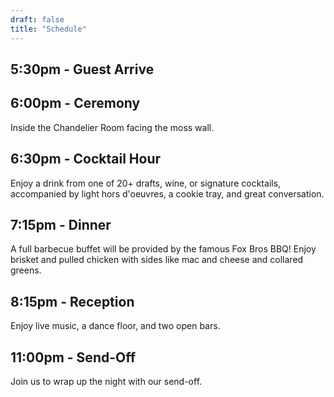 ```yaml
---
draft: false
title: "Schedule"
---
```


## 5:30pm - Guest Arrive

## 6:00pm - Ceremony

Inside the Chandelier Room facing the moss wall.

## 6:30pm - Cocktail Hour

Enjoy a drink from one of 20+ drafts, wine, or signature cocktails, accompanied by light hors d'oeuvres, a cookie tray, and great conversation.

## 7:15pm - Dinner

A full barbecue buffet will be provided by the famous Fox Bros BBQ! Enjoy brisket and pulled chicken with sides like mac and cheese and collared greens.

## 8:15pm - Reception

Enjoy live music, a dance floor, and two open bars.

## 11:00pm - Send-Off

Join us to wrap up the night with our send-off.

